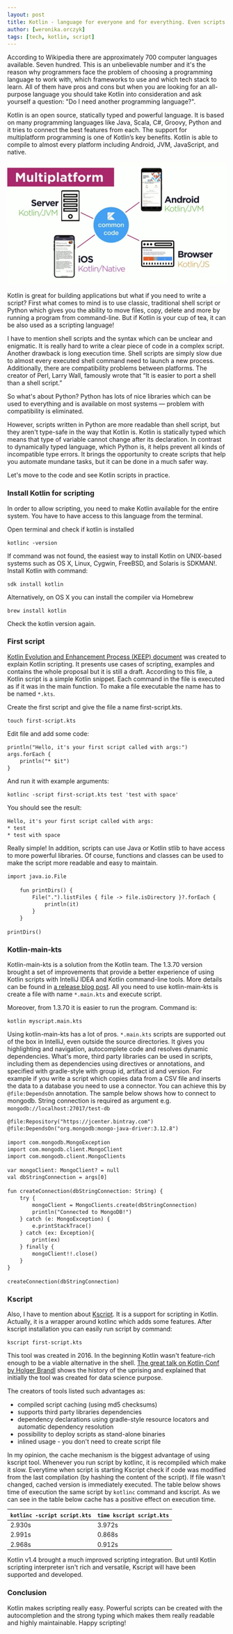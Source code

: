 ```yaml
---
layout: post
title: Kotlin - language for everyone and for everything. Even scripts.
author: [weronika.orczyk]
tags: [tech, kotlin, script]
---
```


According to Wikipedia there are approximately 700 computer languages available. Seven hundred.
This is an unbelievable number and it's the reason why programmers face the problem of
choosing a programming language to work with, which frameworks to use and which tech stack to learn.
All of them have pros and cons but when you are looking for an all-purpose language you should take Kotlin
into consideration and ask yourself a question: "Do I need another programming language?".

Kotlin is an open source, statically typed and powerful language. It is based on many programming languages like Java,
Scala, C#, Groovy, Python and it tries to connect the best features from each. The support for multiplatform programming
is one of Kotlin’s key benefits. Kotlin is able to compile to almost every platform including Android, JVM, JavaScript,
and native.

![kotlin-usage](/img/articles/2021-03-19-kotlin-multiplatform.jpg)

Kotlin is great for building applications but what if you need to write a script? First what comes to mind is to use
classic, traditional shell script or Python which gives you the ability to move files, copy, delete and more by running
a program from command-line. But if Kotlin is your cup of tea, it can be also used as a scripting language!

I have to mention shell scripts and the syntax which can be unclear and enigmatic. It is really hard to write a clear
piece of code in a complex script. Another drawback is long execution time. Shell scripts are simply slow due to almost
every executed shell command need to launch a new process. Additionally, there are compatibility problems between
platforms. The creator of Perl, Larry Wall, famously wrote that “It is easier to port a shell than a shell script.”

So what's about Python? Python has lots of nice libraries which can be used to everything and is available on most
systems — problem with compatibility is eliminated.

However, scripts written in Python are more readable than shell script, but they aren't type-safe in the way that Kotlin
is. Kotlin is statically typed which means that type of variable cannot change after its declaration. In contrast to
dynamically typed language, which Python is, it helps prevent all kinds of incompatible type errors. It brings the
opportunity to create scripts that help you automate mundane tasks, but it can be done in a much safer way.

Let's move to the code and see Kotlin scripts in practice.

### Install Kotlin for scripting
In order to allow scripting, you need to make Kotlin available for the entire system.
You have to have access to this language from the terminal.

Open terminal and check if kotlin is installed
```
kotlinc -version
```
If command was not found, the easiest way to install Kotlin on UNIX-based systems such as OS X,
Linux, Cygwin, FreeBSD, and Solaris is SDKMAN!. Install Kotlin with command:
```
sdk install kotlin
```

Alternatively, on OS X you can install the compiler via Homebrew
```
brew install kotlin
```
Check the kotlin version again.

### First script

[Kotlin Evolution and Enhancement Process (KEEP) document](https://github.com/Kotlin/KEEP/blob/master/proposals/scripting-support.md)
was created to explain Kotlin scripting. It presents use cases of scripting, examples and contains the whole proposal
but it is still a draft. According to this file, a Kotlin script is a simple Kotlin snippet. Each command in the file is
executed as if it was in the main function. To make a file executable the name has to be named `*.kts`.

Create the first script and give the file a name first-script.kts.
```
touch first-script.kts
```
Edit file and add some code:
```
println("Hello, it's your first script called with args:")
args.forEach {
    println("* $it")
}
```
And run it with example arguments:
```
kotlinc -script first-script.kts test 'test with space'
```
You should see the result:
```
Hello, it's your first script called with args:
* test
* test with space
```
Really simple! In addition, scripts can use Java or Kotlin stlib to have access to more powerful libraries.
Of course, functions and classes can be used to make the script more readable and easy to maintain.

```
import java.io.File

    fun printDirs() {
        File(".").listFiles { file -> file.isDirectory }?.forEach {
            println(it)
        }
    }

printDirs()
```

### Kotlin-main-kts
Kotlin-main-kts is a solution from the Kotlin team. The 1.3.70 version brought a set of improvements that
provide a better experience of using Kotlin scripts with IntelliJ IDEA and Kotlin command-line tools.
More details can be found in [a release blog post](https://blog.jetbrains.com/kotlin/2020/03/kotlin-1-3-70-released/).
All you need to use kotlin-main-kts is create a file with name `*.main.kts` and execute script.

Moreover, from 1.3.70 it is easier to run the program. Command is:

```
kotlin myscript.main.kts
```

Using kotlin-main-kts has a lot of pros. `*.main.kts` scripts are supported out of the box in IntelliJ,
even outside the source directories. It gives you highlighting and navigation, autocomplete code
and resolves dynamic dependencies. What's more, third party libraries can be used in scripts,
including them as dependencies using directives or annotations, and specified with gradle-style with group id,
artifact id and version. For example if you write a script which copies data from a CSV file and inserts the data
to a database you need to use a connector. You can achieve this by `@file:DependsOn` annotation. The sample below shows
how to connect to mongodb. String connection is required as argument e.g. `mongodb://localhost:27017/test-db`

```
@file:Repository("https://jcenter.bintray.com")
@file:DependsOn("org.mongodb:mongo-java-driver:3.12.8")

import com.mongodb.MongoException
import com.mongodb.client.MongoClient
import com.mongodb.client.MongoClients

var mongoClient: MongoClient? = null
val dbStringConnection = args[0]

fun createConnection(dbStringConnection: String) {
    try {
        mongoClient = MongoClients.create(dbStringConnection)
        println("Connected to MongoDB!")
    } catch (e: MongoException) {
        e.printStackTrace()
    } catch (ex: Exception){
        print(ex)
    } finally {
        mongoClient!!.close()
    }
}

createConnection(dbStringConnection)
```

### Kscript

Also, I have to mention about [Kscript](https://github.com/holgerbrandl/kscript). It is a support for scripting in
Kotlin. Actually, it is a wrapper around kotlinc which adds some features. After kscript installation you can easily run
script by command:
```
kscript first-script.kts
```

This tool was created in 2016. In the beginning Kotlin wasn't feature-rich enough to be a viable alternative in the
shell. [The great talk on Kotlin Conf by Holger Brandl](https://www.youtube.com/watch?v=cOJPKhlRa8c) shows the
history of the uprising and explained that initially the tool was created for data science purpose.

The creators of tools listed such advantages as:
* compiled script caching (using md5 checksums)
* supports third party libraries dependencies
* dependency declarations using gradle-style resource locators and automatic dependency resolution
* possibility to deploy scripts as stand-alone binaries
* inlined usage - you don't need to create script file

In my opinion, the cache mechanism is the biggest advantage of using kscript tool. Whenever you run script by kotlinc,
it is recompiled which make it slow. Everytime when script is starting Kscript check if code was modified from the last
compilation (by hashing the content of the script). If file wasn't changed, cached version is immediately executed. The
table below shows time of execution the same script by ```kotlinc``` command and kscript. As we can see in the table
below cache has a positive effect on execution time.

| ```kotlinc -script script.kts``` | ```time kscript script.kts``` |
|----------------------------------|-------------------------------|
| 2.930s                           | 3.972s                        |
| 2.991s                           | 0.868s                        |
| 2.968s                           | 0.912s                        |


Kotlin v1.4 brought a much improved scripting integration. But until Kotlin scripting interpreter isn't rich and
versatile, Kscript will have been supported and developed.

### Conclusion
Kotlin makes scripting really easy. Powerful scripts can be created with the autocompletion and the strong typing which
makes them really readable and highly maintainable.
Happy scripting!
